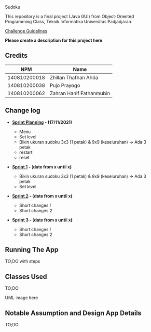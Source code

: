 Sudoku

This repository is a final project (Java GUI) from Object-Oriented Programming Class, Teknik Informatika Universitas Padjadjaran. 

[Challenge Guidelines](challenge-guideline.md)

**Please create a description for this project here**

## Credits
| NPM           | Name                    |
| ------------- |-------------------------|
| 140810200018  | Zhillan Thafhan Ahda    |
| 140810200038  | Pujo Prayogo            |
| 140810200062  | Zahran Hanif Fathanmubin|

## Change log
- **[Sprint Planning](changelog/sprint-planning.md) - (17/11/2021)** 
   - Menu
   - Set level
   - Bikin ukuran sudoku 3x3 (1 petak) & 9x9 (keseluruhan) -> Ada 3 petak 
   - restart
   - reset

- **[Sprint 1](changelog/sprint-1.md) - (date from x until x)** 
   - Bikin ukuran sudoku 3x3 (1 petak) & 9x9 (keseluruhan) -> Ada 3 petak 
   - Set level

- **[Sprint 2](changelog/sprint-2.md) - (date from x until x)** 
   - Short changes 1
   - Short changes 2
   
- **[Sprint 3](changelog/sprint-3.md) - (date from x until x)** 
   - Short changes 1
   - Short changes 2

## Running The App

TO;DO with steps

## Classes Used

TO;DO

UML image here

## Notable Assumption and Design App Details

TO;DO